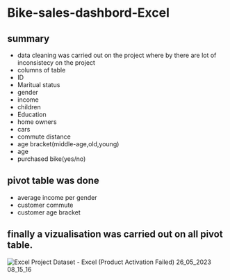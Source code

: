 # Bike-sales-dashbord-Excel

## summary 

* data cleaning was carried out on the project where by there are lot of inconsistecy on the project
* columns of table
* ID
* Maritual status
* gender
* income
* children
* Education
* home owners
* cars
* commute distance
* age bracket(middle-age,old,young)
* age
* purchased bike(yes/no)

## pivot table was done 
* average income per gender
* customer commute
* customer age bracket

## finally a vizualisation was carried out on all pivot table.
![Excel Project Dataset - Excel (Product Activation Failed) 26_05_2023 08_15_16](https://github.com/Adenleayo/Bike-sales-dashbord-Excel/assets/115345947/a6d71371-1c03-448f-a558-37b8c87c60a7)






  
